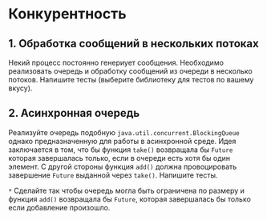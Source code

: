 # Конкурентность

## 1. Обработка сообщений в нескольких потоках

Некий процесс постоянно генериует сообщения. Необходимо реализовать очередь и обработку сообщений из очереди в несколько потоков. Напишите тесты (выберите библиотеку для тестов по вашему вкусу). 

## 2. Асинхронная очередь

Реализуйте очередь подобную `java.util.concurrent.BlockingQueue` однако предназначенную для работы в асинхронной среде. Идея заключается в том, что бы функция `take()` возвращала бы `Future` которая завершалась только, если в очереди есть хотя бы один элемент. С другой стороны функция `add()` должна провоцировать завершение `Future` выданной через `take()`. Напишите тесты. 

`*` Сделайте так чтобы очередь могла быть ограничена по размеру и функция `add()` возвращала бы `Future`, которая завершалась бы только если добавление произошло.
